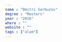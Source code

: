 ```yaml
---
name : "Dmitri Garbuzov"
degree : "Masters"
year : "2016"
where : ""
website : ""
tags : ["alum"]
---
```

